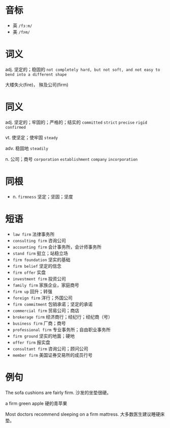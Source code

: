 # 音标

- 英 `/fɜːm/`
- 美 `/fɝm/`

# 词义

adj. 坚定的；稳固的
`not completely hard, but not soft, and not easy to bend into a different shape`



大楼失火(fire)， 殃及公司(firm)

# 同义

adj. 坚定的；牢固的；严格的；结实的
`committed` `strict` `precise` `rigid` `confirmed`

vt. 使坚定；使牢固
`steady`

adv. 稳固地
`steadily`

n. 公司；商号
`corporation` `establishment` `company` `incorporation`

# 同根

- n. `firmness` 坚定；坚固；坚度

# 短语

- `law firm` 法律事务所
- `consulting firm` 咨询公司
- `accounting firm` 会计事务所，会计师事务所
- `stand firm` 挺立；站稳立场
- `firm foundation` 坚实的基础
- `firm belief` 坚定的信念
- `firm offer` 实盘
- `investment firm` 投资公司
- `family firm` 家族企业，家庭商号
- `firm up` 回升；转强
- `foreign firm` 洋行；外国公司
- `firm commitment` 包销承诺；坚定的承诺
- `commercial firm` 贸易公司；商店
- `brokerage firm` 经济商行；经纪行；经纪商（号）
- `business firm` 厂商；商号
- `professional firm` 专业事务所；自由职业事务所
- `firm ground` 坚实的地面；硬地
- `offer firm` 报实盘
- `consultant firm` 咨询公司；顾问公司
- `member firm` 美国证券交易所的成员行号

# 例句

The sofa cushions are fairly firm.
沙发的坐垫很硬。

a firm green apple
硬的青苹果

Most doctors recommend sleeping on a firm mattress.
大多数医生建议睡硬床垫。


